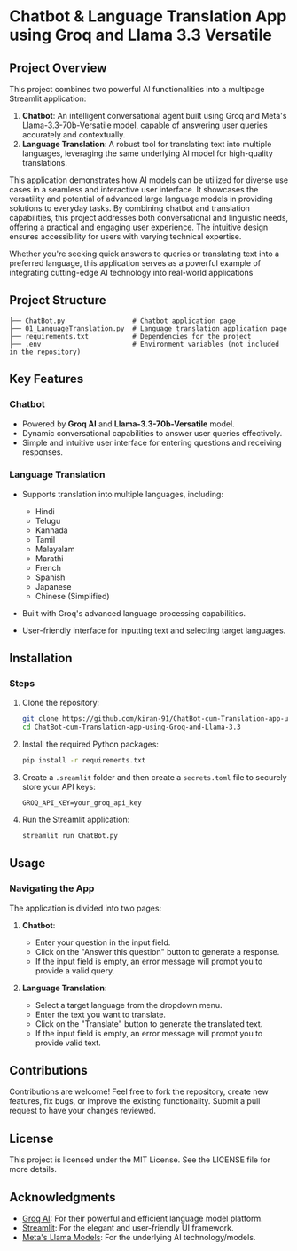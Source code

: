 # Chatbot & Language Translation App using Groq and Llama 3.3 Versatile

## Project Overview

This project combines two powerful AI functionalities into a multipage Streamlit application:

1. **Chatbot**: An intelligent conversational agent built using Groq and Meta's Llama-3.3-70b-Versatile model, capable of answering user queries accurately and contextually.
2. **Language Translation**: A robust tool for translating text into multiple languages, leveraging the same underlying AI model for high-quality translations.

This application demonstrates how AI models can be utilized for diverse use cases in a seamless and interactive user interface. It showcases the versatility and potential of advanced large language models in providing solutions to everyday tasks. By combining chatbot and translation capabilities, this project addresses both conversational and linguistic needs, offering a practical and engaging user experience. The intuitive design ensures accessibility for users with varying technical expertise.

Whether you're seeking quick answers to queries or translating text into a preferred language, this application serves as a powerful example of integrating cutting-edge AI technology into real-world applications

## Project Structure

```
├── ChatBot.py                 # Chatbot application page
├── 01_LanguageTranslation.py  # Language translation application page
├── requirements.txt           # Dependencies for the project
├── .env                       # Environment variables (not included in the repository)
```


## Key Features

### Chatbot
- Powered by **Groq AI** and **Llama-3.3-70b-Versatile** model.
- Dynamic conversational capabilities to answer user queries effectively.
- Simple and intuitive user interface for entering questions and receiving responses.

### Language Translation
- Supports translation into multiple languages, including:
  - Hindi
  - Telugu
  - Kannada
  - Tamil
  - Malayalam
  - Marathi
  - French
  - Spanish
  - Japanese
  - Chinese (Simplified)
  
- Built with Groq's advanced language processing capabilities.
- User-friendly interface for inputting text and selecting target languages.


## Installation

### Steps

1. Clone the repository:

   ```bash
   git clone https://github.com/kiran-91/ChatBot-cum-Translation-app-using-Groq-and-Llama-3.3.git
   cd ChatBot-cum-Translation-app-using-Groq-and-Llama-3.3
   ```

2. Install the required Python packages:

   ```bash
   pip install -r requirements.txt
   ```

3. Create a `.sreamlit` folder and then create a `secrets.toml` file to securely store your API keys:

   ```env
   GROQ_API_KEY=your_groq_api_key
   ```

4. Run the Streamlit application:

   ```bash
   streamlit run ChatBot.py
   ```



## Usage

### Navigating the App

The application is divided into two pages:

1. **Chatbot**:
   - Enter your question in the input field.
   - Click on the "Answer this question" button to generate a response.
   - If the input field is empty, an error message will prompt you to provide a valid query.

2. **Language Translation**:
   - Select a target language from the dropdown menu.
   - Enter the text you want to translate.
   - Click on the "Translate" button to generate the translated text.
   - If the input field is empty, an error message will prompt you to provide valid text.


## Contributions

Contributions are welcome! Feel free to fork the repository, create new features, fix bugs, or improve the existing functionality. Submit a pull request to have your changes reviewed.

## License

This project is licensed under the MIT License. See the LICENSE file for more details.

## Acknowledgments

- [Groq AI](https://www.groq.com/): For their powerful and efficient language model platform.
- [Streamlit](https://streamlit.io/): For the elegant and user-friendly UI framework.
- [Meta's Llama Models](https://ai.facebook.com/tools/llama): For the underlying AI technology/models.

